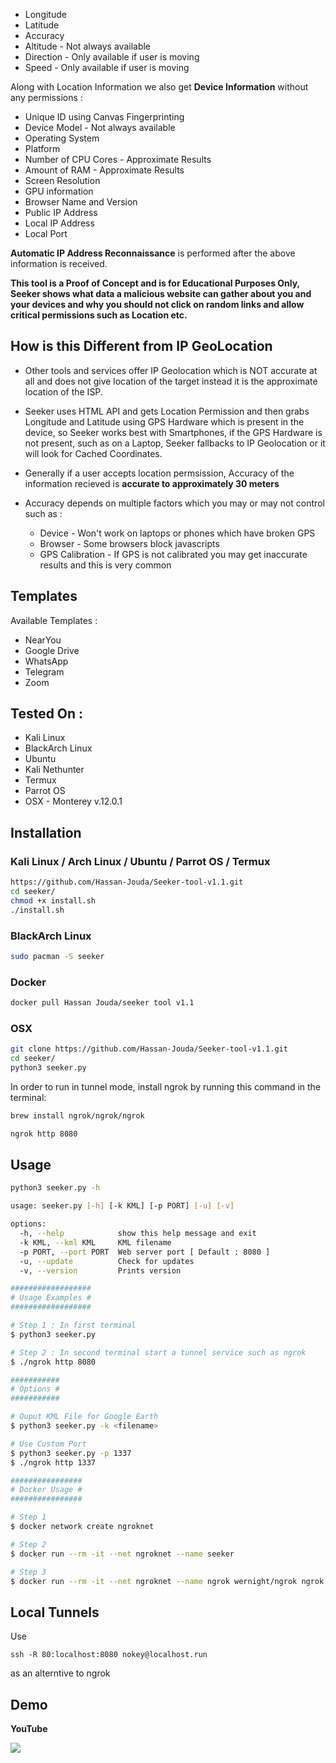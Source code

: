 
- Longitude
- Latitude
- Accuracy
- Altitude - Not always available
- Direction - Only available if user is moving
- Speed - Only available if user is moving

Along with Location Information we also get **Device Information** without any permissions :

- Unique ID using Canvas Fingerprinting
- Device Model - Not always available
- Operating System
- Platform
- Number of CPU Cores - Approximate Results
- Amount of RAM - Approximate Results
- Screen Resolution
- GPU information
- Browser Name and Version
- Public IP Address
- Local IP Address
- Local Port

**Automatic IP Address Reconnaissance** is performed after the above information is received.

**This tool is a Proof of Concept and is for Educational Purposes Only, Seeker shows what data a malicious website can gather about you and your devices and why you should not click on random links and allow critical permissions such as Location etc.**

## How is this Different from IP GeoLocation

- Other tools and services offer IP Geolocation which is NOT accurate at all and does not give location of the target instead it is the approximate location of the ISP.

- Seeker uses HTML API and gets Location Permission and then grabs Longitude and Latitude using GPS Hardware which is present in the device, so Seeker works best with Smartphones, if the GPS Hardware is not present, such as on a Laptop, Seeker fallbacks to IP Geolocation or it will look for Cached Coordinates.

- Generally if a user accepts location permsission, Accuracy of the information recieved is **accurate to approximately 30 meters**

- Accuracy depends on multiple factors which you may or may not control such as :
  - Device - Won't work on laptops or phones which have broken GPS
  - Browser - Some browsers block javascripts
  - GPS Calibration - If GPS is not calibrated you may get inaccurate results and this is very common

## Templates

Available Templates :

- NearYou
- Google Drive
- WhatsApp
- Telegram
- Zoom

## Tested On :

- Kali Linux
- BlackArch Linux
- Ubuntu
- Kali Nethunter
- Termux
- Parrot OS
- OSX - Monterey v.12.0.1

## Installation

### Kali Linux / Arch Linux / Ubuntu / Parrot OS / Termux

```bash
https://github.com/Hassan-Jouda/Seeker-tool-v1.1.git
cd seeker/
chmod +x install.sh
./install.sh
```

### BlackArch Linux

```bash
sudo pacman -S seeker
```

### Docker

```bash
docker pull Hassan Jouda/seeker tool v1.1
```

### OSX

```bash
git clone https://github.com/Hassan-Jouda/Seeker-tool-v1.1.git
cd seeker/
python3 seeker.py
```

In order to run in tunnel mode, install ngrok by running this command in the terminal:

```bash
brew install ngrok/ngrok/ngrok

ngrok http 8080
```

## Usage

```bash
python3 seeker.py -h

usage: seeker.py [-h] [-k KML] [-p PORT] [-u] [-v]

options:
  -h, --help            show this help message and exit
  -k KML, --kml KML     KML filename
  -p PORT, --port PORT  Web server port [ Default : 8080 ]
  -u, --update          Check for updates
  -v, --version         Prints version

##################
# Usage Examples #
##################

# Step 1 : In first terminal
$ python3 seeker.py

# Step 2 : In second terminal start a tunnel service such as ngrok
$ ./ngrok http 8080

###########
# Options #
###########

# Ouput KML File for Google Earth
$ python3 seeker.py -k <filename>

# Use Custom Port
$ python3 seeker.py -p 1337
$ ./ngrok http 1337

################
# Docker Usage #
################

# Step 1
$ docker network create ngroknet

# Step 2
$ docker run --rm -it --net ngroknet --name seeker 

# Step 3
$ docker run --rm -it --net ngroknet --name ngrok wernight/ngrok ngrok http seeker:8080
```

## Local Tunnels

Use

```
ssh -R 80:localhost:8080 nokey@localhost.run
```

as an alterntive to ngrok

## Demo

**YouTube**

<a >
  <img src="https://media.discordapp.net/attachments/822514571394285659/968929646135640074/unknown.png?width=548&height=413">
</a>
